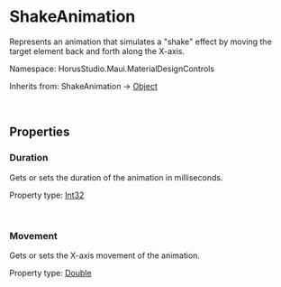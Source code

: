 # ShakeAnimation

Represents an animation that simulates a "shake" effect by moving the target element back and forth along the X-axis.

Namespace: HorusStudio.Maui.MaterialDesignControls

Inherits from: ShakeAnimation → [Object](https://learn.microsoft.com/en-us/dotnet/api/system.object)

<br>

## Properties

### <a id="properties-duration"/>**Duration**

Gets or sets the duration of the animation in milliseconds.

Property type: [Int32](https://learn.microsoft.com/en-us/dotnet/api/system.int32)<br>

<br>

### <a id="properties-movement"/>**Movement**

Gets or sets the X-axis movement of the animation.

Property type: [Double](https://learn.microsoft.com/en-us/dotnet/api/system.double)<br>

<br>
